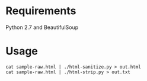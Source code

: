 # Requirements #
Python 2.7 and BeautifulSoup

# Usage #
    cat sample-raw.html | ./html-sanitize.py > out.html
    cat sample-raw.html | ./html-strip.py > out.txt
